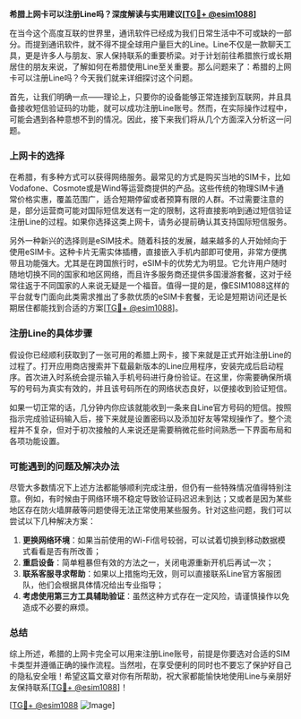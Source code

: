 **希腊上网卡可以注册Line吗？深度解读与实用建议[[TG💪+ @esim1088](https://t.me/s/esim1088)]**

在当今这个高度互联的世界里，通讯软件已经成为我们日常生活中不可或缺的一部分。而提到通讯软件，就不得不提全球用户量巨大的Line。Line不仅是一款聊天工具，更是许多人与朋友、家人保持联系的重要桥梁。对于计划前往希腊旅行或长期居住的朋友来说，了解如何在希腊使用Line至关重要。那么问题来了：希腊的上网卡可以注册Line吗？今天我们就来详细探讨这个问题。

首先，让我们明确一点——理论上，只要你的设备能够正常连接到互联网，并且具备接收短信验证码的功能，就可以成功注册Line账号。然而，在实际操作过程中，可能会遇到各种意想不到的情况。因此，接下来我们将从几个方面深入分析这一问题。

### 上网卡的选择

在希腊，有多种方式可以获得网络服务。最常见的方式是购买当地的SIM卡，比如Vodafone、Cosmote或是Wind等运营商提供的产品。这些传统的物理SIM卡通常价格实惠，覆盖范围广，适合短期停留或者预算有限的人群。不过需要注意的是，部分运营商可能对国际短信发送有一定的限制，这将直接影响到通过短信验证注册Line的过程。如果你选择这类上网卡，请务必提前确认其支持国际短信服务。

另外一种新兴的选择则是eSIM技术。随着科技的发展，越来越多的人开始倾向于使用eSIM卡。这种卡片无需实体插槽，直接嵌入手机内部即可使用，非常方便携带且功能强大。尤其是在跨国旅行时，eSIM卡的优势尤为明显。它允许用户随时随地切换不同的国家和地区网络，而且许多服务商还提供多国漫游套餐，这对于经常往返于不同国家的人来说无疑是一个福音。值得一提的是，像ESIM1088这样的平台就专门面向此类需求推出了多款优质的eSIM卡套餐，无论是短期访问还是长期居住都能找到合适的方案[[TG💪+ @esim1088](https://t.me/s/esim1088)]。

### 注册Line的具体步骤

假设你已经顺利获取到了一张可用的希腊上网卡，接下来就是正式开始注册Line的过程了。打开应用商店搜索并下载最新版本的Line应用程序，安装完成后启动程序。首次进入时系统会提示输入手机号码进行身份验证。在这里，你需要确保所填写的号码为真实有效的，并且该号码所在的网络状态良好，以便接收到验证短信。

如果一切正常的话，几分钟内你应该就能收到一条来自Line官方号码的短信。按照指示完成验证码输入后，接下来就是设置密码以及添加好友等常规操作了。整个流程并不复杂，但对于初次接触的人来说还是需要稍微花些时间熟悉一下界面布局和各项功能设置。

### 可能遇到的问题及解决办法

尽管大多数情况下上述方法都能够顺利完成注册，但仍有一些特殊情况值得特别注意。例如，有时候由于网络环境不稳定导致验证码迟迟未到达；又或者是因为某些地区存在防火墙屏蔽等问题使得无法正常使用某些服务。针对这些问题，我们可以尝试以下几种解决方案：

1. **更换网络环境**：如果当前使用的Wi-Fi信号较弱，可以试着切换到移动数据模式看看是否有所改善；
2. **重启设备**：简单粗暴但有效的方法之一，关闭电源重新开机后再试一次；
3. **联系客服寻求帮助**：如果以上措施均无效，则可以直接联系Line官方客服团队，他们会根据具体情况给出专业指导；
4. **考虑使用第三方工具辅助验证**：虽然这种方式存在一定风险，请谨慎操作以免造成不必要的麻烦。

### 总结

综上所述，希腊的上网卡完全可以用来注册Line账号，前提是你要选对合适的SIM卡类型并遵循正确的操作流程。当然啦，在享受便利的同时也不要忘了保护好自己的隐私安全哦！希望这篇文章对你有所帮助，祝大家都能愉快地使用Line与亲朋好友保持联系[[TG💪+ @esim1088](https://t.me/s/esim1088)]！

[[TG💪+ @esim1088](https://t.me/s/esim1088) ![Image](https://i.postimg.cc/4NQfJmqS/Snipaste-2025-05-13-00-14-12.png)]